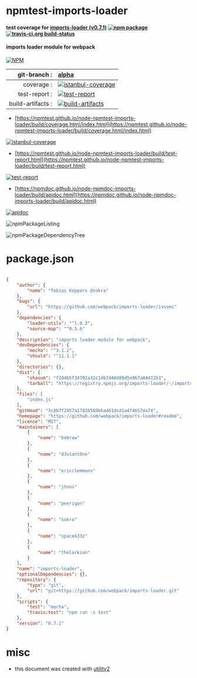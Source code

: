 # npmtest-imports-loader

#### test coverage for  [imports-loader (v0.7.1)](https://github.com/webpack/imports-loader#readme)  [![npm package](https://img.shields.io/npm/v/npmtest-imports-loader.svg?style=flat-square)](https://www.npmjs.org/package/npmtest-imports-loader) [![travis-ci.org build-status](https://api.travis-ci.org/npmtest/node-npmtest-imports-loader.svg)](https://travis-ci.org/npmtest/node-npmtest-imports-loader)

#### imports loader module for webpack

[![NPM](https://nodei.co/npm/imports-loader.png?downloads=true&downloadRank=true&stars=true)](https://www.npmjs.com/package/imports-loader)

| git-branch : | [alpha](https://github.com/npmtest/node-npmtest-imports-loader/tree/alpha)|
|--:|:--|
| coverage : | [![istanbul-coverage](https://npmtest.github.io/node-npmtest-imports-loader/build/coverage.badge.svg)](https://npmtest.github.io/node-npmtest-imports-loader/build/coverage.html/index.html)|
| test-report : | [![test-report](https://npmtest.github.io/node-npmtest-imports-loader/build/test-report.badge.svg)](https://npmtest.github.io/node-npmtest-imports-loader/build/test-report.html)|
| build-artifacts : | [![build-artifacts](https://npmtest.github.io/node-npmtest-imports-loader/glyphicons_144_folder_open.png)](https://github.com/npmtest/node-npmtest-imports-loader/tree/gh-pages/build)|

- [https://npmtest.github.io/node-npmtest-imports-loader/build/coverage.html/index.html](https://npmtest.github.io/node-npmtest-imports-loader/build/coverage.html/index.html)

[![istanbul-coverage](https://npmtest.github.io/node-npmtest-imports-loader/build/screenCapture.buildCi.browser.%252Ftmp%252Fbuild%252Fcoverage.lib.html.png)](https://npmtest.github.io/node-npmtest-imports-loader/build/coverage.html/index.html)

- [https://npmtest.github.io/node-npmtest-imports-loader/build/test-report.html](https://npmtest.github.io/node-npmtest-imports-loader/build/test-report.html)

[![test-report](https://npmtest.github.io/node-npmtest-imports-loader/build/screenCapture.buildCi.browser.%252Ftmp%252Fbuild%252Ftest-report.html.png)](https://npmtest.github.io/node-npmtest-imports-loader/build/test-report.html)

- [https://npmdoc.github.io/node-npmdoc-imports-loader/build/apidoc.html](https://npmdoc.github.io/node-npmdoc-imports-loader/build/apidoc.html)

[![apidoc](https://npmdoc.github.io/node-npmdoc-imports-loader/build/screenCapture.buildCi.browser.%252Ftmp%252Fbuild%252Fapidoc.html.png)](https://npmdoc.github.io/node-npmdoc-imports-loader/build/apidoc.html)

![npmPackageListing](https://npmtest.github.io/node-npmtest-imports-loader/build/screenCapture.npmPackageListing.svg)

![npmPackageDependencyTree](https://npmtest.github.io/node-npmtest-imports-loader/build/screenCapture.npmPackageDependencyTree.svg)



# package.json

```json

{
    "author": {
        "name": "Tobias Koppers @sokra"
    },
    "bugs": {
        "url": "https://github.com/webpack/imports-loader/issues"
    },
    "dependencies": {
        "loader-utils": "^1.0.2",
        "source-map": "^0.5.6"
    },
    "description": "imports loader module for webpack",
    "devDependencies": {
        "mocha": "^3.1.2",
        "should": "^11.1.1"
    },
    "directories": {},
    "dist": {
        "shasum": "f204b5f34702a32c1db7d48d89d5e867a0441253",
        "tarball": "https://registry.npmjs.org/imports-loader/-/imports-loader-0.7.1.tgz"
    },
    "files": [
        "index.js"
    ],
    "gitHead": "3c8b7f2957a1782b569b6ad61dcd1a4f4657da74",
    "homepage": "https://github.com/webpack/imports-loader#readme",
    "license": "MIT",
    "maintainers": [
        {
            "name": "bebraw"
        },
        {
            "name": "d3viant0ne"
        },
        {
            "name": "ericclemmons"
        },
        {
            "name": "jhnns"
        },
        {
            "name": "peerigon"
        },
        {
            "name": "sokra"
        },
        {
            "name": "spacek33z"
        },
        {
            "name": "thelarkinn"
        }
    ],
    "name": "imports-loader",
    "optionalDependencies": {},
    "repository": {
        "type": "git",
        "url": "git+https://github.com/webpack/imports-loader.git"
    },
    "scripts": {
        "test": "mocha",
        "travis:test": "npm run -s test"
    },
    "version": "0.7.1"
}
```



# misc
- this document was created with [utility2](https://github.com/kaizhu256/node-utility2)
